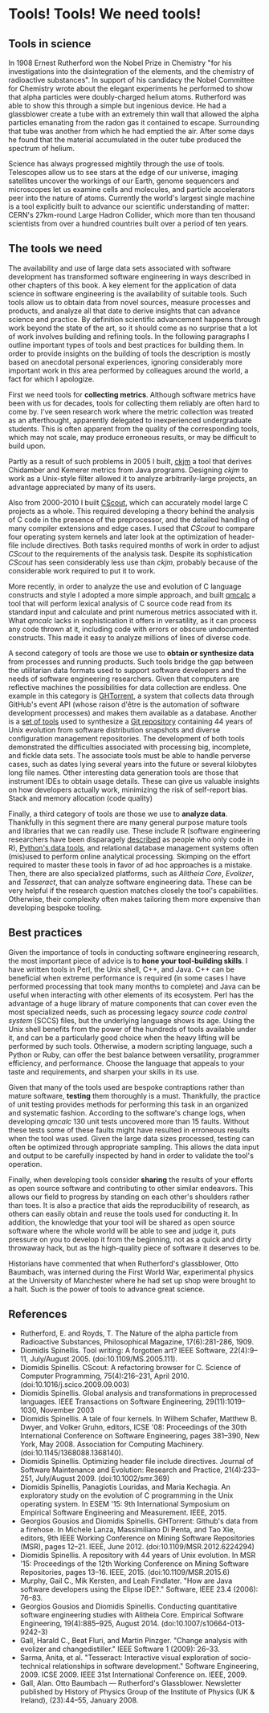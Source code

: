 
# Tools! Tools! We need tools!

## Tools in science
In 1908 Ernest Rutherford won the Nobel Prize in Chemistry
"for his investigations into the disintegration of the elements,
and the chemistry of radioactive substances".
In support of his candidacy the Nobel Committee for Chemistry
wrote about the elegant experiments he performed to show that alpha particles
were doubly-charged helium atoms.
Rutherford was able to show this through a simple but ingenious device.
He had a glassblower create a tube with an extremely thin wall that allowed
the alpha particles emanating from the radon gas it contained to escape.
Surrounding that tube was another from which he had emptied the air.
After some days he found that the material accumulated in the outer tube
produced the spectrum of helium.

Science has always progressed mightily through the use of tools.
Telescopes allow us to see stars at the edge of our universe,
imaging satellites uncover the workings of our Earth,
genome sequencers and microscopes let us examine cells and molecules, and
particle accelerators peer into the nature of atoms.
Currently the world's largest single machine is a tool explicitly
built to advance our scientific understanding of matter:
CERN's 27km-round Large Hadron Collider,
which more than ten thousand scientists
from over a hundred countries built over a period of ten years.

## The tools we need
The availability and use of large data sets associated with software
development has transformed software engineering in ways described
in other chapters of this book.
A key element for the application of data science in software engineering
is the availability of suitable tools.
Such tools allow us to
obtain data from novel sources,
measure processes and products, and
analyze all that date to derive insights that can advance science and practice.
By definition scientific advancement happens through work
beyond the state of the art,
so it should come as no surprise that a lot of work involves building and
refining tools.
In the following paragraphs I outline important types of tools and best
practices for building them.
In order to provide insights on the building of tools the description
is mostly based on anecdotal personal experiences,
ignoring considerably more important work in this area performed by
colleagues around the world, a fact for which I apologize.

First we need tools for **collecting metrics**.
Although software metrics have been with us for decades,
tools for collecting them reliably are often hard to come by.
I've seen research work where the metric collection was treated
as an afterthought, apparently delegated to inexperienced undergraduate
students.
This is often apparent from the quality of the corresponding tools,
which may not scale, may produce erroneous results,
or may be difficult to build upon.

Partly as a result of such problems in 2005 I built,
[ckjm](http://www.spinellis.gr/sw/ckjm/)
a tool that derives Chidamber and Kemerer metrics from Java programs.
Designing _ckjm_ to work as a Unix-style filter allowed it to
analyze arbitrarily-large projects,
an advantage appreciated by many of its users.

Also from 2000-2010 I built
[CScout](http://www.dmst.aueb.gr/dds/cscout/),
which can accurately model large C projects as a whole.
This required developing a theory behind the analysis
of C code in the presence of the preprocessor, and the
detailed handling of many compiler extensions and edge cases.
I used that _CScout_ to compare four operating system kernels and later
look at the optimization of header-file include directives.
Both tasks required months of work in order to adjust _CScout_
to the requirements of the analysis task.
Despite its sophistication _CScout_ has seen considerably
less use than _ckjm_, probably because of the considerable work required
to put it to work.

More recently, in order to analyze the use and evolution of C language
constructs and style I adopted a more simple approach, and built
[qmcalc](https://github.com/dspinellis/cqmetrics) a tool
that will perform lexical analysis of C source code read
from its standard input and calculate and print numerous metrics associated
with it.
What _qmcalc_ lacks in sophistication it offers in versatility,
as it can process any code thrown at it,
including code with errors or obscure undocumented constructs.
This made it easy to analyze millions of lines of diverse code.

A second category of tools are those we use to **obtain or synthesize data**
from processes and running products.
Such tools bridge the gap between the utilitarian data formats used
to support software developers and the needs of software engineering
researchers.
Given that computers are reflective machines the possibilities for
data collection are endless.
One example in this category is [GHTorrent](http://ghtorrent.org/),
a system that collects data through GitHub's event API
(whose raison d'être is the automation of software development processes)
and makes them available as a database.
Another is a [set of tools](https://github.com/dspinellis/unix-history-make)
used to synthesize a
[Git repository](https://github.com/dspinellis/unix-history-repo)
containing 44 years of Unix evolution from software distribution
snapshots and diverse configuration management repositories.
The development of both tools demonstrated the difficulties associated with
processing big, incomplete, and fickle data sets.
The associate tools must be able to handle perverse cases,
such as dates lying several years into the future or
several kilobytes long file names.
Other interesting data generation tools are those that instrument IDEs
to obtain usage details.
These can give us valuable insights on how developers actually work,
minimizing the risk of self-report bias.
Stack and memory allocation (code quality)

Finally, a third category of tools are those we use to **analyze data**.
Thankfully in this segment there are many general purpose mature tools
and libraries that we can readily use.
These include R
(software engineering researchers have been disparagely
[described](https://twitter.com/mendezfe/status/632203539746582528) as
people who only code in R),
[Python's data tools](http://pydata.org/downloads/), and
relational database management systems often (mis)used to perform
online analytical processing.
Skimping on the effort required to master these tools in favor of
ad hoc approaches is a mistake.
Then, there are also specialized platforms, such as _Alitheia Core_, _Evolizer_,
and _Tesseract_, that can analyze software engineering data.
These can be very helpful if the research question matches closely
the tool's capabilities.
Otherwise, their complexity often makes tailoring them more expensive
than developing bespoke tooling.

## Best practices
Given the importance of tools in conducting software engineering
research, the most important piece of advice is to
**hone your tool-building skills**.
I have written tools in Perl, the Unix shell, C++, and Java.
C++ can be beneficial when extreme performance is required
(in some cases I have performed processing that took many months to complete)
and Java can be useful when interacting with other elements of its
ecosystem.
Perl has the advantage of a huge library of mature components that can
cover even the most specialized needs, such as processing legacy
_source code control system_ (SCCS) files,
but the underlying language shows its age.
Using the Unix shell benefits from the power of the hundreds of tools
available under it, and can be a particularly good choice when the
heavy lifting will be performed by such tools.
Otherwise, a modern scripting language, such a Python or Ruby, can
offer the best balance between versatility, programmer efficiency,
and performance.
Choose the language that appeals to your taste and requirements,
and sharpen your skills in its use.

Given that many of the tools used are bespoke contraptions rather than
mature software, **testing** them thoroughly is a must.
Thankfully, the practice of unit testing provides methods for performing
this task in an organized and systematic fashion.
According to the software's change logs,
when developing _qmcalc_ 130 unit tests uncovered more than 15 faults.
Without these tests some of these faults might have resulted in erroneous
results when the tool was used.
Given the large data sizes processed, testing can often be optimized through
appropriate sampling.
This allows the data input and output to be carefully inspected by hand
in order to validate the tool's operation.

Finally, when developing tools consider **sharing** the results of your
efforts as open source software and contributing to other similar endeavors.
This allows our field to progress by standing on each other's shoulders
rather than toes.
It is also a practice that aids the reproducibility of research,
as others can easily obtain and reuse the tools used for conducting it.
In addition, the knowledge that your tool will be shared as open source
software where the whole world will be able to see and judge it,
puts pressure on you to develop it from the beginning,
not as a quick and dirty throwaway hack, but as the
high-quality piece of software it deserves to be.

Historians have commented that when Rutherford's glassblower, Otto Baumbach,
was interned during the First World War, experimental physics at the
University of Manchester where he had set up shop were brought to a halt.
Such is the power of tools to advance great science.


## References
+ Rutherford, E. and Royds, T. The Nature of the alpha particle from Radioactive Substances, Philosophical Magazine, 17(6):281-286, 1909.
+ Diomidis Spinellis. Tool writing: A forgotten art? IEEE Software, 22(4):9–11, July/August 2005. (doi:10.1109/MS.2005.111).
+ Diomidis Spinellis. CScout: A refactoring browser for C. Science of Computer Programming, 75(4):216–231, April 2010. (doi:10.1016/j.scico.2009.09.003)
+ Diomidis Spinellis. Global analysis and transformations in preprocessed languages. IEEE Transactions on Software Engineering, 29(11):1019–1030, November 2003
+ Diomidis Spinellis. A tale of four kernels. In Wilhem Schafer, Matthew B. Dwyer, and Volker Gruhn, editors, ICSE '08: Proceedings of the 30th International Conference on Software Engineering, pages 381–390, New York, May 2008. Association for Computing Machinery. (doi:10.1145/1368088.1368140).
+ Diomidis Spinellis. Optimizing header file include directives. Journal of Software Maintenance and Evolution: Research and Practice, 21(4):233–251, July/August 2009. (doi:10.1002/smr.369)
+ Diomidis Spinellis, Panagiotis Louridas, and Maria Kechagia. An exploratory study on the evolution of C programming in the Unix operating system. In ESEM '15: 9th International Symposium on Empirical Software Engineering and Measurement. IEEE, 2015.
+ Georgios Gousios and Diomidis Spinellis. GHTorrent: Github's data from a firehose. In Michele Lanza, Massimiliano Di Penta, and Tao Xie, editors, 9th IEEE Working Conference on Mining Software Repositories (MSR), pages 12–21. IEEE, June 2012. (doi:10.1109/MSR.2012.6224294)
+ Diomidis Spinellis. A repository with 44 years of Unix evolution. In MSR '15: Proceedings of the 12th Working Conference on Mining Software Repositories, pages 13–16. IEEE, 2015. (doi:10.1109/MSR.2015.6)
+ Murphy, Gail C., Mik Kersten, and Leah Findlater. "How are Java software developers using the Elipse IDE?." Software, IEEE 23.4 (2006): 76–83.
+ Georgios Gousios and Diomidis Spinellis. Conducting quantitative software engineering studies with Alitheia Core. Empirical Software Engineering, 19(4):885–925, August 2014. (doi:10.1007/s10664-013-9242-3)
+ Gall, Harald C., Beat Fluri, and Martin Pinzger. "Change analysis with evolizer and changedistiller." IEEE Software 1 (2009): 26–33.
+ Sarma, Anita, et al. "Tesseract: Interactive visual exploration of socio-technical relationships in software development." Software Engineering, 2009. ICSE 2009. IEEE 31st International Conference on. IEEE, 2009.
+ Gall, Alan. Otto Baumbach — Rutherford's Glassblower. Newsletter published by History of Physics Group of the Institute of Physics (UK & Ireland), (23):44–55, January 2008.
